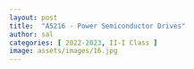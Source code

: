 ```yaml
---
layout: post
title:  "A5216 - Power Semiconductor Drives"
author: sal
categories: [ 2022-2023, II-I Class ]
image: assets/images/16.jpg
---
```


